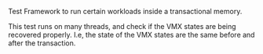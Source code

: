 Test Framework to run certain workloads inside a transactional memory.

This test runs on many threads, and check if the VMX states are being recovered properly. I.e, the state of the VMX states are the same before and after the transaction.
